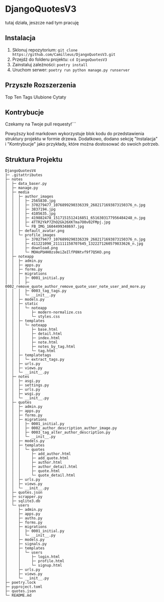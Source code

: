# DjangoQuotesV3

tutaj działa, jeszcze nad tym pracuję

## Instalacja

1. Sklonuj repozytorium: `git clone https://github.com/Camilleus/DjangoQuotesV3.git`
2. Przejdź do folderu projektu: `cd DjangoQuotesV3`
3. Zainstaluj zależności: `poetry install`
4. Uruchom serwer: `poetry run python manage.py runserver`

## Przyszłe Rozszerzenia

Top Ten Tags
Ulubione Cytaty

## Kontrybucje

Czekamy na Twoje pull requesty!```

Powyższy kod markdown wykorzystuje blok kodu do przedstawienia struktury projektu w formie drzewa. Dodatkowo, dodano sekcję "Instalacja" i "Kontrybucje" jako przykłady, które można dostosować do swoich potrzeb.

## Struktura Projektu

```
DjangoQuotesV4
├─ .gitattributes
├─ notes
│  ├─ data_baser.py
│  ├─ manage.py
│  ├─ media
│  │  ├─ author_images
│  │  │  ├─ 2565830.jpg
│  │  │  ├─ 370279477_1076899290336339_2682171693873150376_n.jpg
│  │  │  ├─ 3837194.jpg
│  │  │  ├─ 4105635.jpg
│  │  │  ├─ 419882478_1517151512416851_6516303177956484248_n.jpg
│  │  │  ├─ 4TTR2YkP72hO2Gk26XKTma7O0v02FMpj.jpg
│  │  │  └─ FB_IMG_1604499348697.jpg
│  │  ├─ default_avatar.png
│  │  └─ profile_images
│  │     ├─ 370279477_1076899290336339_2682171693873150376_n.jpg
│  │     ├─ 411221090_211111158707645_1322271260579833626_n.jpg
│  │     ├─ download.png
│  │     └─ MOHoPbHH0zs0eiZeIlfP8Ntvf9f7Q5KO.png
│  ├─ noteapp
│  │  ├─ admin.py
│  │  ├─ apps.py
│  │  ├─ forms.py
│  │  ├─ migrations
│  │  │  ├─ 0001_initial.py
│  │  │  ├─ 0002_remove_quote_author_remove_quote_user_note_user_and_more.py
│  │  │  ├─ 0003_tag_tags.py
│  │  │  └─ __init__.py
│  │  ├─ models.py
│  │  ├─ static
│  │  │  └─ noteapp
│  │  │     ├─ modern-normalize.css
│  │  │     └─ styles.css
│  │  ├─ templates
│  │  │  └─ noteapp
│  │  │     ├─ base.html
│  │  │     ├─ detail.html
│  │  │     ├─ index.html
│  │  │     ├─ note.html
│  │  │     ├─ notes_by_tag.html
│  │  │     └─ tag.html
│  │  ├─ templatetags
│  │  │  └─ extract_tags.py
│  │  ├─ urls.py
│  │  ├─ views.py
│  │  └─ __init__.py
│  ├─ notes
│  │  ├─ asgi.py
│  │  ├─ settings.py
│  │  ├─ urls.py
│  │  ├─ wsgi.py
│  │  └─ __init__.py
│  ├─ quotes
│  │  ├─ admin.py
│  │  ├─ apps.py
│  │  ├─ forms.py
│  │  ├─ migrations
│  │  │  ├─ 0001_initial.py
│  │  │  ├─ 0002_author_description_author_image.py
│  │  │  ├─ 0003_tag_alter_author_description.py
│  │  │  └─ __init__.py
│  │  ├─ models.py
│  │  ├─ templates
│  │  │  └─ quotes
│  │  │     ├─ add_author.html
│  │  │     ├─ add_quote.html
│  │  │     ├─ author.html
│  │  │     ├─ author_detail.html
│  │  │     ├─ quote.html
│  │  │     └─ quote_detail.html
│  │  ├─ urls.py
│  │  ├─ views.py
│  │  └─ __init__.py
│  ├─ quotes.json
│  ├─ scrapper.py
│  ├─ sqlite3.db
│  └─ users
│     ├─ admin.py
│     ├─ apps.py
│     ├─ auths.py
│     ├─ forms.py
│     ├─ migrations
│     │  ├─ 0001_initial.py
│     │  └─ __init__.py
│     ├─ models.py
│     ├─ signals.py
│     ├─ templates
│     │  └─ users
│     │     ├─ login.html
│     │     ├─ profile.html
│     │     └─ signup.html
│     ├─ urls.py
│     ├─ views.py
│     └─ __init__.py
├─ poetry.lock
├─ pyproject.toml
├─ quotes.json
└─ README.md
```
